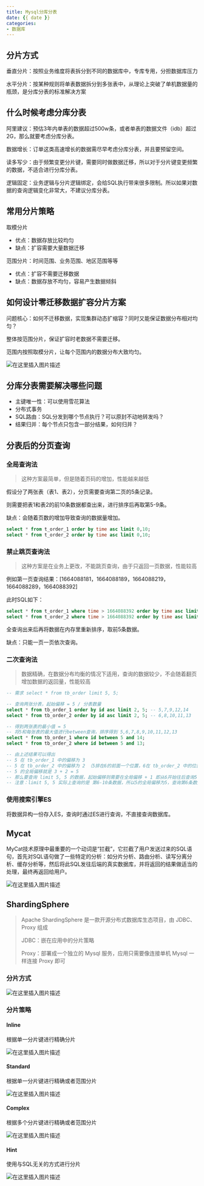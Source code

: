 ```yaml
---
title: Mysql分库分表
date: {{ date }}
categories:
- 数据库
---
```


## 分片方式

垂直分片：按照业务维度将表拆分到不同的数据库中，专库专用，分担数据库压力

水平分片：按某种规则将单表数据拆分到多张表中，从理论上突破了单机数据量的瓶颈，是分库分表的标准解决方案

## 什么时候考虑分库分表

阿里建议：预估3年内单表的数据超过500w条，或者单表的数据文件（idb）超过2G，那么就要考虑分库分表。

数据增长：订单这类高速增长的数据需尽早考虑分库分表，并且要预留空间。

读多写少：由于频繁变更分片键，需要同时做数据迁移，所以对于分片键变更频繁的数据，不适合进行分库分表。

逻辑固定：业务逻辑与分片逻辑绑定，会给SQL执行带来很多限制。所以如果对数据的查询逻辑变化非常大，不建议分库分表。

## 常用分片策略

取模分片

- 优点：数据存放比较均匀
- 缺点：扩容需要大量数据迁移

范围分片：时间范围、业务范围、地区范围等等

- 优点：扩容不需要迁移数据
- 缺点：数据存放不均匀，容易产生数据倾斜

## 如何设计零迁移数据扩容分片方案

问题核心：如何不迁移数据，实现集群动态扩缩容？同时又能保证数据分布相对均匀？

整体按范围分片，保证扩容时老数据不需要迁移。

范围内按照取模分片，让每个范围内的数据分布大致均匀。

![在这里插入图片描述](https://img-blog.csdnimg.cn/05774089fb0448ab9d02dd10cde7514e.png)

## 分库分表需要解决哪些问题

- 主键唯一性：可以使用雪花算法
- 分布式事务
- SQL路由：SQL分发到哪个节点执行？可以原封不动地转发吗？
- 结果归并：每个节点只包含一部分结果，如何归并？

## 分表后的分页查询

### 全局查询法

> 这种方案最简单，但是随着页码的增加，性能越来越低

假设分了两张表（表1、表2），分页需要查询第二页的5条记录。

则需要把表1和表2的前10条数据都查出来，进行排序后再取第5-9条。

缺点：会随着页数的增加导致查询的数据量增加。

```sql
select * from t_order_1 order by time asc limit 0,10;
select * from t_order_2 order by time asc limit 0,10;
```

### 禁止跳页查询法

> 这种方案是在业务上更改，不能跳页查询，由于只返回一页数据，性能较高

例如第一页查询结果：[1664088181，1664088189，1664088219，1664088289，1664088392]

此时SQL如下：

```sql
select * from t_order_1 where time > 1664088392 order by time asc limit 5;
select * from t_order_2 where time > 1664088392 order by time asc limit 5;
```

全查询出来后再将数据在内存里重新排序，取前5条数据。

缺点：只能一页一页依次查询。

### 二次查询法

> 数据精确，在数据分布均衡的情况下适用，查询的数据较少，不会随着翻页增加数据的返回量，性能较高

```sql
-- 需求 select * from tb_order limit 5, 5;

-- 查询两张分表，起始偏移 = 5 / 分表数量
select * from tb_order_1 order by id asc limit 2, 5; -- 5,7,9,12,14
select * from tb_order_2 order by id asc limit 2, 5; -- 6,8,10,11,13

-- 得到两张表的最小值 = 5
-- 将5和每张表的最大值进行between查询，排序得到 5,6,7,8,9,10,11,12,13
select * from tb_order_1 where id between 5 and 14;
select * from tb_order_2 where id between 5 and 13;

-- 由上述结果可以得出
-- 5 在 tb_order_1 中的偏移为 3
-- 5 在 tb_order_2 中的偏移为 2 （5排在6的前面一个位置，6在 tb_order_2 中的位置是3）
-- 5 的全局偏移就是 3 + 2 = 5
-- 那么要查询 limit 5, 5 的数据，起始偏移则需要在全局偏移 + 1 即从6开始往后查询5个即 [6,7,8,9,10]
-- 注意：limit 5, 5 实际上查询的是 第6-10条数据，所以5的全局偏移为5，查询第6条数据时则要+1
```

### 使用搜索引擎ES

将数据异构一份存入ES，查询时通过ES进行查询，不直接查询数据库。

## Mycat

MyCat技术原理中最重要的一个动词是“拦截”，它拦截了用户发送过来的SQL语句，首先对SQL语句做了一些特定的分析：如分片分析、路由分析、读写分离分析、缓存分析等，然后将此SQL发往后端的真实数据库，并将返回的结果做适当的处理，最终再返回给用户。

![在这里插入图片描述](https://img-blog.csdnimg.cn/20210301090825393.png?x-oss-process=image/watermark,type_ZmFuZ3poZW5naGVpdGk,shadow_10,text_aHR0cHM6Ly9ibG9nLmNzZG4ubmV0L3dlaXhpbl80MjEwMzAyNg==,size_16,color_FFFFFF,t_70)

## ShardingSphere

> Apache ShardingSphere 是一款开源分布式数据库生态项目，由 JDBC、Proxy 组成
>
> JDBC：嵌在应用中的分片策略
>
> Proxy：部署成一个独立的 Mysql 服务，应用只需要像连接单机 Mysql 一样连接 Proxy 即可

### 分片方式

![在这里插入图片描述](https://img-blog.csdnimg.cn/bd0cc4fbf8b24c638e1bc478381abe09.png)

### 分片策略

#### Inline

根据单一分片键进行精确分片

![在这里插入图片描述](https://img-blog.csdnimg.cn/860857df560b4d5d8ecda01c2bed44e1.png)

#### Standard

根据单一分片键进行精确或者范围分片

![在这里插入图片描述](https://img-blog.csdnimg.cn/53720d6844a54370a9cd10c77a4e84f5.png)

#### Complex

根据多个分片键进行精确或者范围分片

![在这里插入图片描述](https://img-blog.csdnimg.cn/0edb62ca69224bbabf858db46043067b.png)

#### Hint

使用与SQL无关的方式进行分片

![在这里插入图片描述](https://img-blog.csdnimg.cn/7b7850c3ffa84f1ca46cdb5a37909ad7.png)